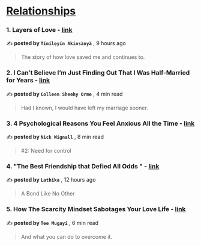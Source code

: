 
<h1><a href=https://medium.com/tag/relationships/recommended target="_blank" rel="noopener noreferrer">Relationships</a></h1>
<h3>1. Layers of Love - <a href=https://medium.com/@timileyinakinsanya13/layers-of-love-1d8236558953?source=tag_recommended_feed---------0-84----------relationships----------911aa5d0_7582_4751_a525_2679617f75a8------- target="_blank" rel="noopener noreferrer">link</a></h3>

✍️ **posted by `Tímílẹyín Akinsànyà`** <date> , 9 hours ago</date>

<blockquote>The story of how love saved me and continues to.</blockquote>

<h3>2. I Can’t Believe I’m Just Finding Out That I Was Half-Married for Years - <a href=https://medium.com/hello-love/i-cant-believe-i-m-just-finding-out-that-i-was-half-married-for-years-a94264ec9d75?source=tag_recommended_feed---------1-107----------relationships----------911aa5d0_7582_4751_a525_2679617f75a8------- target="_blank" rel="noopener noreferrer">link</a></h3>

✍️ **posted by `Colleen Sheehy Orme`** <date> , 4 min read</date>

<blockquote>Had I known, I would have left my marriage sooner.</blockquote>

<h3>3. 4 Psychological Reasons You Feel Anxious All the Time - <a href=https://medium.com/@nickwignall/4-psychological-reasons-you-feel-anxious-all-the-time-c2e8ee03d4a7?source=tag_recommended_feed---------2-85----------relationships----------911aa5d0_7582_4751_a525_2679617f75a8------- target="_blank" rel="noopener noreferrer">link</a></h3>

✍️ **posted by `Nick Wignall`** <date> , 8 min read</date>

<blockquote>#2: Need for control</blockquote>

<h3>4. "The Best Friendship that Defied All Odds " - <a href=https://medium.com/@lathikawrites/the-best-friendship-that-defied-all-odds-f0dd359ec7e5?source=tag_recommended_feed---------3-84----------relationships----------911aa5d0_7582_4751_a525_2679617f75a8------- target="_blank" rel="noopener noreferrer">link</a></h3>

✍️ **posted by `Lathika`** <date> , 12 hours ago</date>

<blockquote>A Bond Like No Other</blockquote>

<h3>5. How The Scarcity Mindset Sabotages Your Love Life - <a href=https://medium.com/heart-affairs/how-the-scarcity-mindset-sabotages-your-love-life-c033d4cbd5b4?source=tag_recommended_feed---------4-107----------relationships----------911aa5d0_7582_4751_a525_2679617f75a8------- target="_blank" rel="noopener noreferrer">link</a></h3>

✍️ **posted by `Tee Mugayi`** <date> , 6 min read</date>

<blockquote>And what you can do to overcome it.</blockquote>

